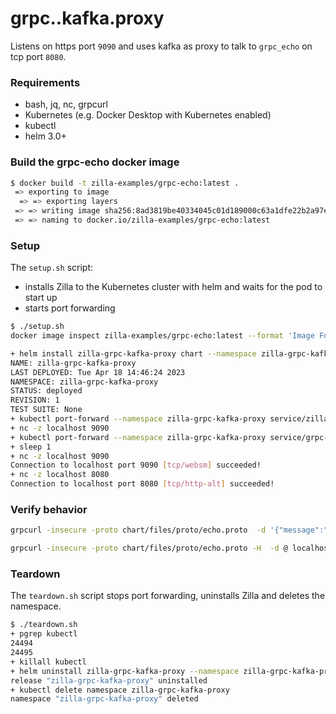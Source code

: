 # grpc..kafka.proxy

Listens on https port `9090` and uses kafka as proxy to talk to `grpc_echo` on tcp port `8080`.

### Requirements

- bash, jq, nc, grpcurl
- Kubernetes (e.g. Docker Desktop with Kubernetes enabled)
- kubectl
- helm 3.0+

### Build the grpc-echo docker image

```bash
$ docker build -t zilla-examples/grpc-echo:latest .
 => exporting to image
  => => exporting layers
 => => writing image sha256:8ad3819be40334045c01d189000c63a1dfe22b2a97ef376d0c6e56616de132c7 
 => => naming to docker.io/zilla-examples/grpc-echo:latest
```

### Setup

The `setup.sh` script:
- installs Zilla to the Kubernetes cluster with helm and waits for the pod to start up
- starts port forwarding

```bash
$ ./setup.sh
docker image inspect zilla-examples/grpc-echo:latest --format 'Image Found {{.RepoTags}}'

+ helm install zilla-grpc-kafka-proxy chart --namespace zilla-grpc-kafka-proxy --create-namespace --wait --timeout 3m
NAME: zilla-grpc-kafka-proxy
LAST DEPLOYED: Tue Apr 18 14:46:24 2023
NAMESPACE: zilla-grpc-kafka-proxy
STATUS: deployed
REVISION: 1
TEST SUITE: None
+ kubectl port-forward --namespace zilla-grpc-kafka-proxy service/zilla 9090
+ nc -z localhost 9090
+ kubectl port-forward --namespace zilla-grpc-kafka-proxy service/grpc-echo 8080
+ sleep 1
+ nc -z localhost 9090
Connection to localhost port 9090 [tcp/websm] succeeded!
+ nc -z localhost 8080
Connection to localhost port 8080 [tcp/http-alt] succeeded!
```

### Verify behavior

```bash
grpcurl -insecure -proto chart/files/proto/echo.proto  -d '{"message":"World"}' localhost:9090 example.EchoService.EchoUnary
```

```bash
grpcurl -insecure -proto chart/files/proto/echo.proto -H  -d @ localhost:9090 example.EchoService.EchoStream
```

### Teardown

The `teardown.sh` script stops port forwarding, uninstalls Zilla and deletes the namespace.

```bash
$ ./teardown.sh
+ pgrep kubectl
24494
24495
+ killall kubectl
+ helm uninstall zilla-grpc-kafka-proxy --namespace zilla-grpc-kafka-proxy
release "zilla-grpc-kafka-proxy" uninstalled
+ kubectl delete namespace zilla-grpc-kafka-proxy
namespace "zilla-grpc-kafka-proxy" deleted
```
